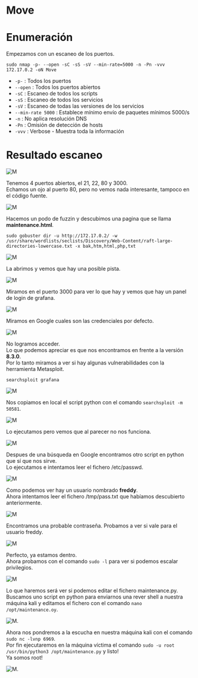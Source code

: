 # Move

# Enumeración

Empezamos con un escaneo de los puertos.

`sudo nmap -p- --open -sC -sS -sV --min-rate=5000 -n -Pn -vvv 172.17.0.2 -oN Move`  

- `-p-` : Todos los puertos
- `--open` : Todos los puertos abiertos
- `-sC` : Escaneo de todos los scripts
- `-sS` : Escaneo de todos los servicios
- `-sV` : Escaneo de todas las versiones de los servicios
- `--min-rate 5000` : Establece mínimo envío de paquetes mínimos 5000/s
- `-n` : No aplica resolución DNS
- `-Pn` : Omisión de detección de hosts
- `-vvv` : Verbose - Muestra toda la información

# Resultado escaneo  

![M](https://github.com/giustiand/DockerLabs-Writeups/blob/main/F%C3%A1cil/images/move/M_1.jpg)   

Tenemos 4 puertos abiertos, el 21, 22, 80 y 3000.  
Echamos un ojo al puerto 80, pero no vemos nada interesante, tampoco en el código fuente.  

![M](https://github.com/giustiand/DockerLabs-Writeups/blob/main/F%C3%A1cil/images/move/M_2.jpg)    

Hacemos un podo de fuzzin y descubimos una pagina que se llama **maintenance.html**.  

`sudo gobuster dir -u http://172.17.0.2/ -w /usr/share/wordlists/seclists/Discovery/Web-Content/raft-large-directories-lowercase.txt -x bak,htm,html,php,txt`  

![M](https://github.com/giustiand/DockerLabs-Writeups/blob/main/F%C3%A1cil/images/move/M_3.jpg)    

La abrimos y vemos que hay una posible pista.  

![M](https://github.com/giustiand/DockerLabs-Writeups/blob/main/F%C3%A1cil/images/move/M_4.jpg)    

Miramos en el puerto 3000 para ver lo que hay y vemos que hay un panel de login de grafana.   

![M](https://github.com/giustiand/DockerLabs-Writeups/blob/main/F%C3%A1cil/images/move/M_5.jpg)    

Miramos en Google cuales son las credenciales por defecto.  

![M](https://github.com/giustiand/DockerLabs-Writeups/blob/main/F%C3%A1cil/images/move/M_6.jpg)     

No logramos acceder.   
Lo que podemos apreciar es que nos encontramos en frente a la versión **8.3.0**.     
Por lo tanto miramos a ver si hay algunas vulnerabilidades con la herramienta Metasploit. 

`searchsploit grafana`

![M](https://github.com/giustiand/DockerLabs-Writeups/blob/main/F%C3%A1cil/images/move/M_7.jpg)    

Nos copiamos en local el script python con el comando `searchsploit -m  50581`.  

![M](https://github.com/giustiand/DockerLabs-Writeups/blob/main/F%C3%A1cil/images/move/M_8.jpg)      

Lo ejecutamos pero vemos que al parecer no nos funciona.  

![M](https://github.com/giustiand/DockerLabs-Writeups/blob/main/F%C3%A1cil/images/move/M_9.jpg)     

Despues de una búsqueda en Google encontramos otro script en python que sí que nos sirve.  
Lo ejecutamos e intentamos leer el fichero /etc/passwd.  

![M](https://github.com/giustiand/DockerLabs-Writeups/blob/main/F%C3%A1cil/images/move/M_10.jpg)       

Como podemos ver hay un usuario nombrado **freddy**.  
Ahora intentamos leer el fichero /tmp/pass.txt que habíamos descubierto anteriormente.  

![M](https://github.com/giustiand/DockerLabs-Writeups/blob/main/F%C3%A1cil/images/move/M_11.jpg)    

Encontramos una probable contraseña. 
Probamos a ver si vale para el usuario freddy.  

![M](https://github.com/giustiand/DockerLabs-Writeups/blob/main/F%C3%A1cil/images/move/M_12.jpg)      

Perfecto, ya estamos dentro.  
Ahora probamos con el comando `sudo -l` para ver si podemos escalar privilegios.  

![M](https://github.com/giustiand/DockerLabs-Writeups/blob/main/F%C3%A1cil/images/move/M_13.jpg)     

Lo que haremos será ver si podemos editar el fichero maintenance.py. 
Buscamos uno script en python para enviarnos una rever shell a nuestra máquina kali y editamos el fichero con el comando `nano /opt/maintenance.oy`.  

![M](https://github.com/giustiand/DockerLabs-Writeups/blob/main/F%C3%A1cil/images/move/M_14.jpg). 

Ahora nos pondremos a la escucha en nuestra máquina kali con el comando `sudo nc -lvnp 6969`.  
Por fin ejecutaremos en la máquina víctima el comando `sudo -u root /usr/bin/python3 /opt/maintenance.py` y listo!  
Ya somos root!  

![M](https://github.com/giustiand/DockerLabs-Writeups/blob/main/F%C3%A1cil/images/move/M_15.jpg). 





